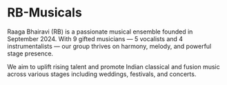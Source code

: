 # RB-Musicals
Raaga Bhairavi (RB) is a passionate musical ensemble founded in September 2024. With 9 gifted musicians — 5 vocalists and 4 instrumentalists — our group thrives on harmony, melody, and powerful stage presence.

We aim to uplift rising talent and promote Indian classical and fusion music across various stages including weddings, festivals, and concerts.

